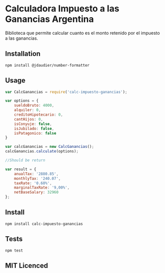 Calculadora Impuesto a las Ganancias Argentina
=========

Biblioteca que permite calcular cuanto es el monto retenido por el impuesto a las ganancias.

## Installation

  `npm install @jdaudier/number-formatter`

## Usage

```js
var CalcGanancias = require('calc-impuesto-ganancias');

var options = {
    sueldoBruto: 4000,
    alquiler: 0,
    creditoHipotecario: 0,
    cantHijos: 0,
    isConyuje: false,
    isJubilado: false,
    isPatagonico: false
}

var calcGanancias = new CalcGanancias();
calcGanancias.calculate(options);

//Should be return

var result = {
    anualTax: '2880.85',
    monthlyTax: '240.07',
    taxRate: '0.60%',
    marginalTaxRate: '9,00%',
    netBaseSalary: 32960
};


```
## Install

    npm install calc-impuesto-ganancias
    
## Tests

  `npm test`

## MIT Licenced